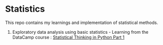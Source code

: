 # Statistics
This repo contains my learnings and implementation of statistical methods. 
1. Exploratory data analysis using basic statistics - Learning from the DataCamp course : [Statistical Thinking in Python Part 1](https://learn.datacamp.com/courses/statistical-thinking-in-python-part-1)
